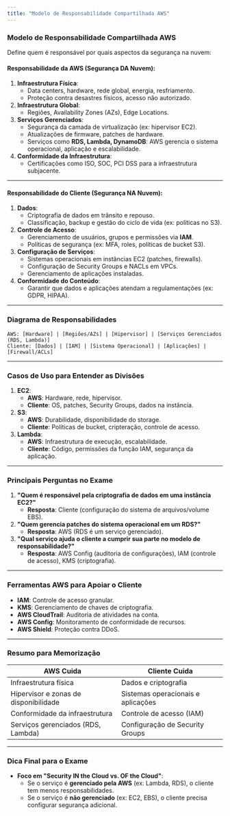 ```yaml
---
title: "Modelo de Responsabilidade Compartilhada AWS"
---
```


### **Modelo de Responsabilidade Compartilhada AWS**  
Define quem é responsável por quais aspectos da segurança na nuvem:  

#### **Responsabilidade da AWS** (Segurança **DA** Nuvem):  
1. **Infraestrutura Física**:  
   - Data centers, hardware, rede global, energia, resfriamento.  
   - Proteção contra desastres físicos, acesso não autorizado.  
2. **Infraestrutura Global**:  
   - Regiões, Availability Zones (AZs), Edge Locations.  
3. **Serviços Gerenciados**:  
   - Segurança da camada de virtualização (ex: hipervisor EC2).  
   - Atualizações de firmware, patches de hardware.  
   - Serviços como **RDS, Lambda, DynamoDB**: AWS gerencia o sistema operacional, aplicação e escalabilidade.  
4. **Conformidade da Infraestrutura**:  
   - Certificações como ISO, SOC, PCI DSS para a infraestrutura subjacente.  

---

#### **Responsabilidade do Cliente** (Segurança **NA** Nuvem):  
1. **Dados**:  
   - Criptografia de dados em trânsito e repouso.  
   - Classificação, backup e gestão do ciclo de vida (ex: políticas no S3).  
2. **Controle de Acesso**:  
   - Gerenciamento de usuários, grupos e permissões via **IAM**.  
   - Políticas de segurança (ex: MFA, roles, políticas de bucket S3).  
3. **Configuração de Serviços**:  
   - Sistemas operacionais em instâncias EC2 (patches, firewalls).  
   - Configuração de Security Groups e NACLs em VPCs.  
   - Gerenciamento de aplicações instaladas.  
4. **Conformidade do Conteúdo**:  
   - Garantir que dados e aplicações atendam a regulamentações (ex: GDPR, HIPAA).  

---

### **Diagrama de Responsabilidades**  
```
AWS: [Hardware] | [Regiões/AZs] | [Hipervisor] | [Serviços Gerenciados (RDS, Lambda)]  
Cliente: [Dados] | [IAM] | [Sistema Operacional] | [Aplicações] | [Firewall/ACLs]  
```

---

### **Casos de Uso para Entender as Divisões**  
1. **EC2**:  
   - **AWS**: Hardware, rede, hipervisor.  
   - **Cliente**: OS, patches, Security Groups, dados na instância.  
2. **S3**:  
   - **AWS**: Durabilidade, disponibilidade do storage.  
   - **Cliente**: Políticas de bucket, cripteração, controle de acesso.  
3. **Lambda**:  
   - **AWS**: Infraestrutura de execução, escalabilidade.  
   - **Cliente**: Código, permissões da função IAM, segurança da aplicação.  

---

### **Principais Perguntas no Exame**  
1. **"Quem é responsável pela criptografia de dados em uma instância EC2?"**  
   - **Resposta**: Cliente (configuração do sistema de arquivos/volume EBS).  
2. **"Quem gerencia patches do sistema operacional em um RDS?"**  
   - **Resposta**: AWS (RDS é um serviço gerenciado).  
3. **"Qual serviço ajuda o cliente a cumprir sua parte no modelo de responsabilidade?"**  
   - **Resposta**: AWS Config (auditoria de configurações), IAM (controle de acesso), KMS (criptografia).  

---

### **Ferramentas AWS para Apoiar o Cliente**  
- **IAM**: Controle de acesso granular.  
- **KMS**: Gerenciamento de chaves de criptografia.  
- **AWS CloudTrail**: Auditoria de atividades na conta.  
- **AWS Config**: Monitoramento de conformidade de recursos.  
- **AWS Shield**: Proteção contra DDoS.  

---

### **Resumo para Memorização**  
| **AWS Cuida**               | **Cliente Cuida**            |  
|-----------------------------|-------------------------------|  
| Infraestrutura física       | Dados e criptografia          |  
| Hipervisor e zonas de disponibilidade | Sistemas operacionais e aplicações |  
| Conformidade da infraestrutura | Controle de acesso (IAM)      |  
| Serviços gerenciados (RDS, Lambda) | Configuração de Security Groups |  

---

### **Dica Final para o Exame**  
- **Foco em "Security IN the Cloud vs. OF the Cloud"**:  
  - Se o serviço é **gerenciado pela AWS** (ex: Lambda, RDS), o cliente tem menos responsabilidades.  
  - Se o serviço é **não gerenciado** (ex: EC2, EBS), o cliente precisa configurar segurança adicional.  
